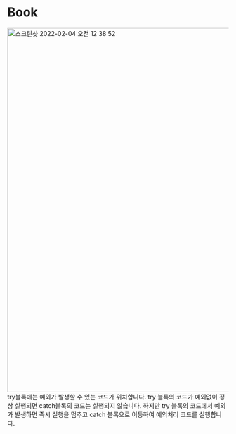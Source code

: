 # Book
<img width="827" alt="스크린샷 2022-02-04 오전 12 38 52" src="https://user-images.githubusercontent.com/86057607/152375508-53ef351c-c1f7-4b8e-9fe7-cf1d4896faf8.png">
try블록에는 예외가 발생할 수 있는 코드가 위치합니다. 
try 블록의 코드가 예외없이 정상 실행되면 catch블록의 코드는 실행되지 않습니다. 
하지만 try 블록의 코드에서 예외가 발생하면 즉시 실행을 멈추고 catch 블록으로 이동하여 예외처리 코드를 실행합니다.
